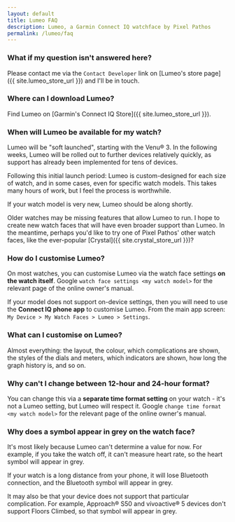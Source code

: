 ```yaml
---
layout: default
title: Lumeo FAQ
description: Lumeo, a Garmin Connect IQ watchface by Pixel Pathos
permalink: /lumeo/faq
---
```


### What if my question isn't answered here?
Please contact me via the ```Contact Developer``` link on [Lumeo's store page]({{ site.lumeo_store_url }}) and I'll be in touch.

### Where can I download Lumeo?
Find Lumeo on [Garmin's Connect IQ Store]({{ site.lumeo_store_url }}).

### When will Lumeo be available for my watch?
Lumeo will be "soft launched", starting with the Venu® 3. In the following weeks, Lumeo will be rolled out to further devices relatively quickly, as support has already been implemented for tens of devices.

Following this initial launch period: Lumeo is custom-designed for each size of watch, and in some cases, even for specific watch models. This takes many hours of work, but I feel the process is worthwhile.

If your watch model is very new, Lumeo should be along shortly.

Older watches may be missing features that allow Lumeo to run. I hope to create new watch faces that will have even broader support than Lumeo. In the meantime, perhaps you'd like to try one of Pixel Pathos' other watch faces, like the ever-popular [Crystal]({{ site.crystal_store_url }})?

### How do I customise Lumeo?
On most watches, you can customise Lumeo via the watch face settings **on the watch itself**. Google ```watch face settings <my watch model>``` for the relevant page of the online owner's manual.

If your model does not support on-device settings, then you will need to use the **Connect IQ phone app** to customise Lumeo. From the main app screen: ```My Device > My Watch Faces > Lumeo > Settings```.

### What can I customise on Lumeo?
Almost everything: the layout, the colour, which complications are shown, the styles of the dials and meters, which indicators are shown, how long the graph history is, and so on.

### Why can't I change between 12-hour and 24-hour format?
You can change this via a **separate time format setting** on your watch - it's not a Lumeo setting, but Lumeo will respect it. Google ```change time format <my watch model>``` for the relevant page of the online owner's manual.

### Why does a symbol appear in grey on the watch face?
It's most likely because Lumeo can't determine a value for now. For example, if you take the watch off, it can't measure heart rate, so the heart symbol will appear in grey.

If your watch is a long distance from your phone, it will lose Bluetooth connection, and the Bluetooth symbol will appear in grey.

It may also be that your device does not support that particular complication. For example, Approach® S50 and vívoactive® 5 devices don't support Floors Climbed, so that symbol will appear in grey.
